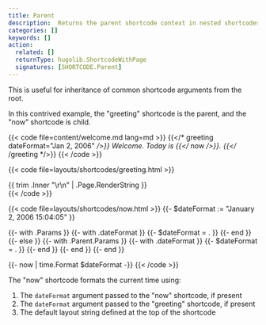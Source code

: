 ```yaml
---
title: Parent
description:  Returns the parent shortcode context in nested shortcodes.
categories: []
keywords: []
action:
  related: []
  returnType: hugolib.ShortcodeWithPage
  signatures: [SHORTCODE.Parent]
---
```


This is useful for inheritance of common shortcode arguments from the root.

In this contrived example, the "greeting" shortcode is the parent, and the "now" shortcode is child.

{{< code file=content/welcome.md lang=md >}}
{{</* greeting dateFormat="Jan 2, 2006" */>}}
Welcome. Today is {{</* now */>}}.
{{</* /greeting */>}}
{{< /code >}}

{{< code file=layouts/shortcodes/greeting.html  >}}
<div class="greeting">
  {{ trim .Inner "\r\n" | .Page.RenderString }}
</div>
{{< /code >}}

{{< code file=layouts/shortcodes/now.html  >}}
{{- $dateFormat := "January 2, 2006 15:04:05" }}

{{- with .Params }}
  {{- with .dateFormat }}
    {{- $dateFormat = . }}
  {{- end }}
{{- else }}
  {{- with .Parent.Params }}
    {{- with .dateFormat }}
      {{- $dateFormat = . }}
    {{- end }}
  {{- end }}
{{- end }}

{{- now | time.Format $dateFormat -}}
{{< /code >}}

The "now" shortcode formats the current time using:

1. The `dateFormat` argument passed to the "now" shortcode, if present
2. The `dateFormat` argument passed to the "greeting" shortcode, if present
3. The default layout string defined at the top of the shortcode
